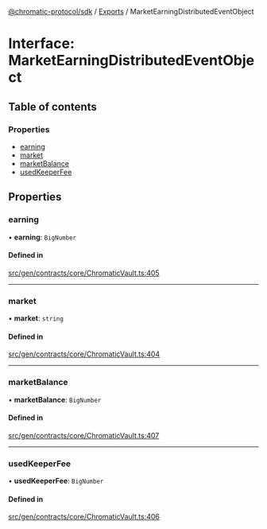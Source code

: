 [@chromatic-protocol/sdk](../README.md) / [Exports](../modules.md) / MarketEarningDistributedEventObject

# Interface: MarketEarningDistributedEventObject

## Table of contents

### Properties

- [earning](MarketEarningDistributedEventObject.md#earning)
- [market](MarketEarningDistributedEventObject.md#market)
- [marketBalance](MarketEarningDistributedEventObject.md#marketbalance)
- [usedKeeperFee](MarketEarningDistributedEventObject.md#usedkeeperfee)

## Properties

### earning

• **earning**: `BigNumber`

#### Defined in

[src/gen/contracts/core/ChromaticVault.ts:405](https://github.com/chromatic-protocol/sdk/blob/ff89bc3/src/gen/contracts/core/ChromaticVault.ts#L405)

___

### market

• **market**: `string`

#### Defined in

[src/gen/contracts/core/ChromaticVault.ts:404](https://github.com/chromatic-protocol/sdk/blob/ff89bc3/src/gen/contracts/core/ChromaticVault.ts#L404)

___

### marketBalance

• **marketBalance**: `BigNumber`

#### Defined in

[src/gen/contracts/core/ChromaticVault.ts:407](https://github.com/chromatic-protocol/sdk/blob/ff89bc3/src/gen/contracts/core/ChromaticVault.ts#L407)

___

### usedKeeperFee

• **usedKeeperFee**: `BigNumber`

#### Defined in

[src/gen/contracts/core/ChromaticVault.ts:406](https://github.com/chromatic-protocol/sdk/blob/ff89bc3/src/gen/contracts/core/ChromaticVault.ts#L406)
